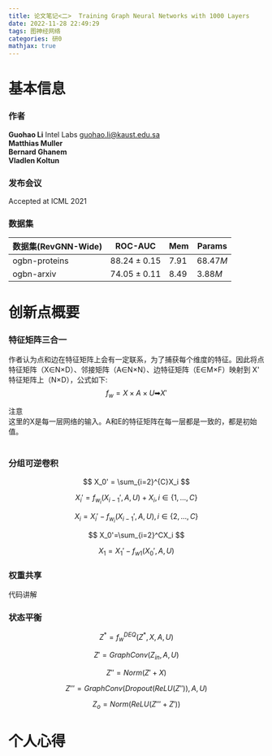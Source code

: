 ```yaml
---
title: 论文笔记<二>  Training Graph Neural Networks with 1000 Layers
date: 2022-11-28 22:49:29
tags: 图神经网络
categories: 研0
mathjax: true
---
```


# 基本信息
### 作者
 **Guohao Li**  Intel Labs <guohao.li@kaust.edu.sa>  
 **Matthias Muller**  
 **Bernard Ghanem**   
 **Vladlen Koltun**  

 ### 发布会议
 Accepted at ICML 2021
 
 ### 数据集
| 数据集(RevGNN-Wide)| ROC-AUC | Mem | Params|
| ----------- | ----------- | ----------- | ----------- |
| ogbn-proteins | $88.24±0.15$ | $7.91$ | $68.47M$ |
| ogbn-arxiv| $74.05 ± 0.11$  | $8.49$ | $3.88M$ |  


# 创新点概要

### 特征矩阵三合一  
作者认为点和边在特征矩阵上会有一定联系，为了捕获每个维度的特征。因此将点特征矩阵（X∈N×D）、邻接矩阵（A∈N×N）、边特征矩阵（E∈M×F）映射到 X' 特征矩阵上（N×D），公式如下:
$$
f_w = X×A×U➡X'
$$


<!---黄色-->
<div class="wy">
  <div class="t">
    注意
  </div>
  <div class="c">
    这里的X是每一层网络的输入。A和E的特征矩阵在每一层都是一致的，都是初始值。
  </div>
</div>
<br/>

 ### 分组可逆卷积
$$
X_0' = \sum_{i=2}^{C}X_i
$$

$$
X_i' = f_{w_i}(X_{i-1}',A,U)+X_i, i\in \{1,...,C\}
$$

$$
X_i = X_i'-f_{w_i}(X_{i-1}',A,U),i\in\{2,...,C\}
$$

$$
X_0'=\sum_{i=2}^CX_i
$$

$$
X_1 = X_1'-f_{w1}(X_0',A,U)
$$
 ### 权重共享
代码讲解
 ### 状态平衡
$$
Z^* = f_w^{DEQ}(Z^*,X,A,U)
$$

$$
Z'=GraphConv(Z_{in},A,U)
$$

$$
Z''= Norm(Z'+X)
$$

$$
Z''' = GraphConv(Dropout(ReLU(Z'')),A,U)
$$

$$
Z_o = Norm(ReLU(Z'''+Z'))
$$
 
# 个人心得
